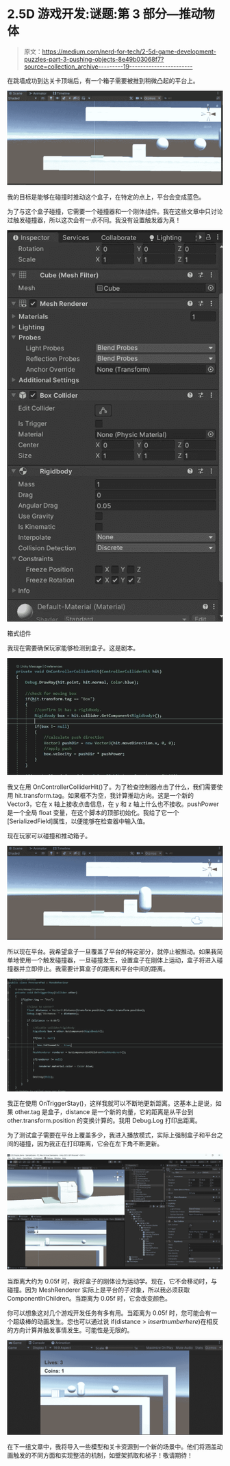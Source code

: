# 2.5D 游戏开发:谜题:第 3 部分—推动物体

> 原文：<https://medium.com/nerd-for-tech/2-5d-game-development-puzzles-part-3-pushing-objects-8e49b03068f7?source=collection_archive---------19----------------------->

在跳墙成功到达关卡顶端后，有一个箱子需要被推到稍微凸起的平台上。

![](img/bfe38d0582afca298440003e0b404d7c.png)

我的目标是能够在碰撞时推动这个盒子，在特定的点上，平台会变成蓝色。

为了与这个盒子碰撞，它需要一个碰撞器和一个刚体组件。我在这些文章中只讨论过触发碰撞器，所以这次会有一点不同。我没有设置触发器为真！

![](img/d23b0f691cb244cadd54fbf3a876364b.png)

箱式组件

我现在需要确保玩家能够检测到盒子。这是剧本。

![](img/e83a4c4132b25ed9296f66853194415f.png)

我又在用 OnControllerColliderHit()了。为了检查控制器点击了什么，我们需要使用 hit.transform.tag。如果框不为空，我计算推动方向。这是一个新的 Vector3，它在 x 轴上接收点击信息，在 y 和 z 轴上什么也不接收。pushPower 是一个全局 float 变量，在这个脚本的顶部初始化。我给了它一个[SerializedField]属性，以便能够在检查器中输入值。

现在玩家可以碰撞和推动箱子。

![](img/410f04c9ef22ec323b15eb44601d7237.png)

所以现在平台。我希望盒子一旦覆盖了平台的特定部分，就停止被推动。如果我简单地使用一个触发碰撞器，一旦碰撞发生，设置盒子在刚体上运动，盒子将进入碰撞器并立即停止。我需要计算盒子的距离和平台中间的距离。

![](img/327f99415816813c9130f176919ebf34.png)

我正在使用 OnTriggerStay()，这样我就可以不断地更新距离。这基本上是说，如果 other.tag 是盒子，distance 是一个新的向量，它的距离是从平台到 other.transform.position 的变换计算的。我用 Debug.Log 打印出距离。

为了测试盒子需要在平台上覆盖多少，我进入播放模式，实际上强制盒子和平台之间的碰撞，因为我正在打印距离，它会在左下角不断更新。

![](img/2898a34f734acac44257f3991d74870e.png)

当距离大约为 0.05f 时，我将盒子的刚体设为运动学。现在，它不会移动时，与碰撞。因为 MeshRenderer 实际上是平台的子对象，所以我必须获取 ComponentInChildren。当距离为 0.05f 时，它会改变颜色。

你可以想象这对几个游戏开发任务有多有用。当距离为 0.05f 时，您可能会有一个超级棒的动画发生。您也可以通过说 if(distance > *insertnumberhere*)在相反的方向计算并触发事情发生。可能性是无限的。

![](img/28eee293d38c567d145b7c45b9c62da5.png)

在下一组文章中，我将导入一些模型和关卡资源到一个新的场景中。他们将涵盖动画触发的不同方面和实现整洁的机制，如壁架抓取和梯子！敬请期待！